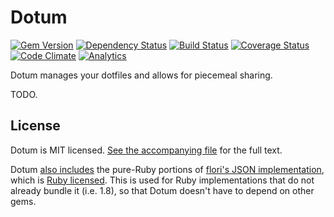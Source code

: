 Dotum
=====

[![Gem Version](https://badge.fury.io/rb/dotum.png)](https://rubygems.org/gems/dotum)
[![Dependency Status](https://gemnasium.com/nevir/dotum.png)](https://gemnasium.com/nevir/dotum)
[![Build Status](https://secure.travis-ci.org/nevir/dotum.png?branch=master)](http://travis-ci.org/nevir/dotum)
[![Coverage Status](https://coveralls.io/repos/nevir/dotum/badge.png?branch=master)](https://coveralls.io/r/nevir/dotum)
[![Code Climate](https://codeclimate.com/github/nevir/dotum.png)](https://codeclimate.com/github/nevir/dotum)
[![Analytics](https://cruel-carlota.pagodabox.com/ab2719be1bcdf0ab2d93a2409c2b476a)](http://githalytics.com/nevir/dotum)

Dotum manages your dotfiles and allows for piecemeal sharing.

TODO.


License
-------

Dotum is MIT licensed.  [See the accompanying file](MIT-LICENSE.md) for the
full text.

Dotum [also includes](extern/json/CHANGES.md) the pure-Ruby portions of
[flori's JSON implementation](https://github.com/flori/json), which is
[Ruby licensed](extern/json/COPYING).  This is used for Ruby implementations
that do not already bundle it (i.e. 1.8), so that Dotum doesn't have to depend
on other gems.
